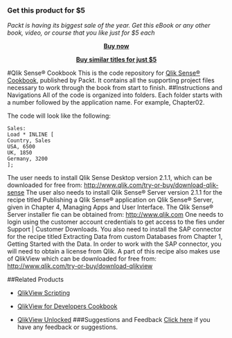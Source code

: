 
### Get this product for $5

<i>Packt is having its biggest sale of the year. Get this eBook or any other book, video, or course that you like just for $5 each</i>


<b><p align='center'>[Buy now](https://packt.link/9781788997058)</p></b>


<b><p align='center'>[Buy similar titles for just $5](https://subscription.packtpub.com/search)</p></b>

#Qlik Sense® Cookbook
This is the code repository for [Qlik Sense® Cookbook](https://www.packtpub.com/big-data-and-business-intelligence/qlik-sense-cookbook?utm_source=github&utm_medium=repository&utm_campaign=9781782175148), published by Packt. It contains all the supporting project files necessary to work through the book from start to finish.
##Instructions and Navigations
All of the code is organized into folders. Each folder starts with a number followed by the application name. For example, Chapter02.



The code will look like the following:
```
Sales:
Load * INLINE [
Country, Sales
USA, 6500
UK, 1850
Germany, 3200
];
```

The user needs to install Qlik Sense Desktop version 2.1.1, which can be downloaded for
free from:
http://www.qlik.com/try-or-buy/download-qlik-sense
The user also needs to install Qlik Sense® Server version 2.1.1 for the recipe titled Publishing
a Qlik Sense® application on Qlik Sense® Server, given in Chapter 4, Managing Apps and User
Interface.
The Qlik Sense® Server installer fie can be obtained from:
http://www.qlik.com
One needs to login using the customer account credentials to get access to the fies under
Support | Customer Downloads.
You also need to install the SAP connector for the recipe titled Extracting Data from custom
Databases from Chapter 1, Getting Started with the Data. In order to work with the SAP
connector, you will need to obtain a license from Qlik. A part of this recipe also makes use of
QlikView which can be downloaded for free from:
http://www.qlik.com/try-or-buy/download-qlikview

##Related Products
* [QlikView Scripting](https://www.packtpub.com/big-data-and-business-intelligence/qlikview-scripting?utm_source=github&utm_medium=repository&utm_campaign=9781782171669)

* [QlikView for Developers Cookbook](https://www.packtpub.com/big-data-and-business-intelligence/qlikview-developers-cookbook?utm_source=github&utm_medium=repository&utm_campaign=9781782179733)

* [QlikView Unlocked](https://www.packtpub.com/big-data-and-business-intelligence/qlikview-unlocked?utm_source=github&utm_medium=repository&utm_campaign=9781785285127)
###Suggestions and Feedback
[Click here](https://docs.google.com/forms/d/e/1FAIpQLSe5qwunkGf6PUvzPirPDtuy1Du5Rlzew23UBp2S-P3wB-GcwQ/viewform) if you have any feedback or suggestions.
